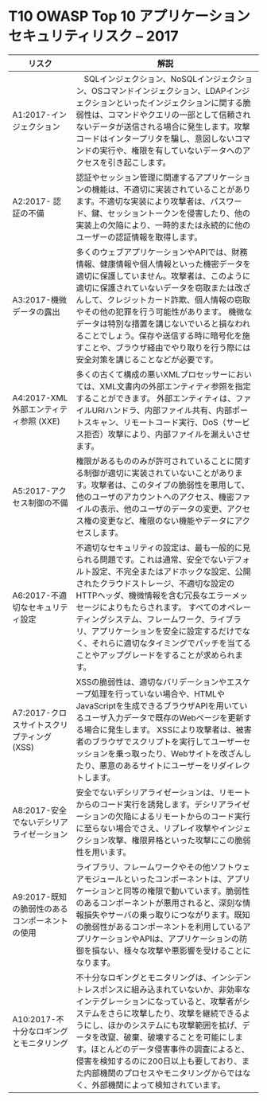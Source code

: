 # T10 OWASP Top 10 アプリケーションセキュリティリスク – 2017

| リスク | 解説 |
| -- | -- |
| A1:2017-インジェクション | 　SQLインジェクション、NoSQLインジェクション、OSコマンドインジェクション、LDAPインジェクションといったインジェクションに関する脆弱性は、コマンドやクエリの一部として信頼されないデータが送信される場合に発生します。攻撃コードはインタープリタを騙し、意図しないコマンドの実行や、権限を有していないデータへのアクセスを引き起こします。 |
| A2:2017- 認証の不備 |認証やセッション管理に関連するアプリケーションの機能は、不適切に実装されていることがあります。不適切な実装により攻撃者は、パスワード、鍵、セッショントークンを侵害したり、他の実装上の欠陥により、一時的または永続的に他のユーザーの認証情報を取得します。|
| A3:2017-機微データの露出 | 多くのウェブアプリケーションやAPIでは、財務情報、健康情報や個人情報といった機密データを適切に保護していません。攻撃者は、このように適切に保護されていないデータを窃取または改ざんして、クレジットカード詐欺、個人情報の窃取やその他の犯罪を行う可能性があります。 機微なデータは特別な措置を講じないでいると損なわれることでしょう。保存や送信する時に暗号化を施すことや、ブラウザ経由でやり取りを行う際には安全対策を講じることなどが必要です。 |
| A4:2017-XML 外部エンティティ参照 (XXE) | 多くの古くて構成の悪いXMLプロセッサーにおいては、XML文書内の外部エンティティ参照を指定することができます。 外部エンティティは、ファイルURIハンドラ、内部ファイル共有、内部ポートスキャン、リモートコード実行、DoS（サービス拒否）攻撃により、内部ファイルを漏えいさせます。 |
| A5:2017-アクセス制御の不備 | 権限があるもののみが許可されていることに関する制御が適切に実装されていないことがあります。攻撃者は、このタイプの脆弱性を悪用して、他のユーザのアカウントへのアクセス、機密ファイルの表示、他のユーザのデータの変更、アクセス権の変更など、権限のない機能やデータにアクセスします。|
| A6:2017-不適切なセキュリティ設定 | 不適切なセキュリティの設定は、最も一般的に見られる問題です。これは通常、安全でないデフォルト設定、不完全またはアドホックな設定、公開されたクラウドストレージ、不適切な設定のHTTPヘッダ、機微情報を含む冗長なエラーメッセージによりもたらされます。 すべてのオペレーティングシステム、フレームワーク、ライブラリ、アプリケーションを安全に設定するだけでなく、それらに適切なタイミングでパッチを当てることやアップグレードをすることが求められます。 |
| A7:2017-クロスサイトスクリプティング (XSS) | XSSの脆弱性は、適切なバリデーションやエスケープ処理を行っていない場合や、HTMLやJavaScriptを生成できるブラウザAPIを用いているユーザ入力データで既存のWebページを更新する場合に発生します。 XSSにより攻撃者は、被害者のブラウザでスクリプトを実行してユーザーセッションを乗っ取ったり、Webサイトを改ざんしたり、悪意のあるサイトにユーザーをリダイレクトします。|
| A8:2017-安全でないデシリアライゼーション | 安全でないデシリアライゼーションは、リモートからのコード実行を誘発します。デシリアライゼーションの欠陥によるリモートからのコード実行に至らない場合でさえ、リプレイ攻撃やインジェクション攻撃、権限昇格といった攻撃にこの脆弱性を用います。 |
| A9:2017-既知の脆弱性のあるコンポーネントの使用 | ライブラリ、フレームワークやその他ソフトウェアモジュールといったコンポーネントは、アプリケーションと同等の権限で動いています。脆弱性のあるコンポーネントが悪用されると、深刻な情報損失やサーバの乗っ取りにつながります。既知の脆弱性があるコンポーネントを利用しているアプリケーションやAPIは、アプリケーションの防御を損ない、様々な攻撃や悪影響を受けることになります。 |
| A10:2017-不十分なロギングとモニタリング| 不十分なロギングとモニタリングは、インシデントレスポンスに組み込まれていないか、非効率なインテグレーションになっていると、攻撃者がシステムをさらに攻撃したり、攻撃を継続できるようにし、ほかのシステムにも攻撃範囲を拡げ、データを改竄、破棄、破壊することを可能にします。ほとんどのデータ侵害事件の調査によると、侵害を検知するのに200日以上も要しており、また内部機関のプロセスやモニタリングからではなく、外部機関によって検知されています。 |

